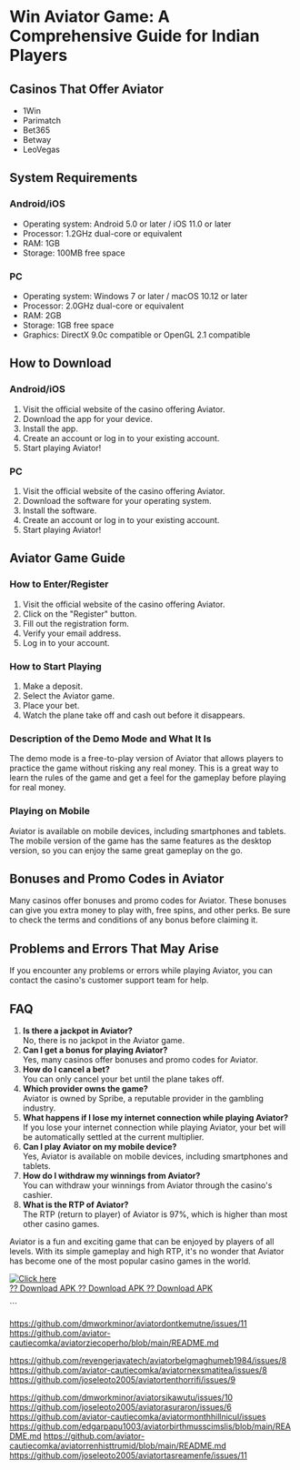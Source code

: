 # Win Aviator Game: A Comprehensive Guide for Indian Players

## Casinos That Offer Aviator

-   1Win
-   Parimatch
-   Bet365
-   Betway
-   LeoVegas

## System Requirements

### Android/iOS

-   Operating system: Android 5.0 or later / iOS 11.0 or later
-   Processor: 1.2GHz dual-core or equivalent
-   RAM: 1GB
-   Storage: 100MB free space

### PC

-   Operating system: Windows 7 or later / macOS 10.12 or later
-   Processor: 2.0GHz dual-core or equivalent
-   RAM: 2GB
-   Storage: 1GB free space
-   Graphics: DirectX 9.0c compatible or OpenGL 2.1 compatible

## How to Download

### Android/iOS

1.  Visit the official website of the casino offering Aviator.
2.  Download the app for your device.
3.  Install the app.
4.  Create an account or log in to your existing account.
5.  Start playing Aviator!

### PC

1.  Visit the official website of the casino offering Aviator.
2.  Download the software for your operating system.
3.  Install the software.
4.  Create an account or log in to your existing account.
5.  Start playing Aviator!

## Aviator Game Guide

### How to Enter/Register

1.  Visit the official website of the casino offering Aviator.
2.  Click on the "Register" button.
3.  Fill out the registration form.
4.  Verify your email address.
5.  Log in to your account.

### How to Start Playing

1.  Make a deposit.
2.  Select the Aviator game.
3.  Place your bet.
4.  Watch the plane take off and cash out before it disappears.

### Description of the Demo Mode and What It Is

The demo mode is a free-to-play version of Aviator that allows players
to practice the game without risking any real money. This is a great way
to learn the rules of the game and get a feel for the gameplay before
playing for real money.

### Playing on Mobile

Aviator is available on mobile devices, including smartphones and
tablets. The mobile version of the game has the same features as the
desktop version, so you can enjoy the same great gameplay on the go.

## Bonuses and Promo Codes in Aviator

Many casinos offer bonuses and promo codes for Aviator. These bonuses
can give you extra money to play with, free spins, and other perks. Be
sure to check the terms and conditions of any bonus before claiming it.

## Problems and Errors That May Arise

If you encounter any problems or errors while playing Aviator, you can
contact the casino\'s customer support team for help.

## FAQ

1.  **Is there a jackpot in Aviator?**\
    No, there is no jackpot in the Aviator game.
2.  **Can I get a bonus for playing Aviator?**\
    Yes, many casinos offer bonuses and promo codes for Aviator.
3.  **How do I cancel a bet?**\
    You can only cancel your bet until the plane takes off.
4.  **Which provider owns the game?**\
    Aviator is owned by Spribe, a reputable provider in the gambling
    industry.
5.  **What happens if I lose my internet connection while playing
    Aviator?**\
    If you lose your internet connection while playing Aviator, your bet
    will be automatically settled at the current multiplier.
6.  **Can I play Aviator on my mobile device?**\
    Yes, Aviator is available on mobile devices, including smartphones
    and tablets.
7.  **How do I withdraw my winnings from Aviator?**\
    You can withdraw your winnings from Aviator through the casino\'s
    cashier.
8.  **What is the RTP of Aviator?**\
    The RTP (return to player) of Aviator is 97%, which is higher than
    most other casino games.

Aviator is a fun and exciting game that can be enjoyed by players of all
levels. With its simple gameplay and high RTP, it\'s no wonder that
Aviator has become one of the most popular casino games in the world.

[![Click
here](https://readscoops.com/wp-content/uploads/2023/03/Readscoop-aviator-1-1.jpg)](https://traff.sbs/deff)\
[?? Download APK ?? Download APK ?? Download
APK](https://traff.sbs/deff)

\`\`\`

https://github.com/dmworkminor/aviatordontkemutne/issues/11
https://github.com/aviator-cautiecomka/aviatorziecoperho/blob/main/README.md


https://github.com/revengerjavatech/aviatorbelgmaghumeb1984/issues/8
https://github.com/aviator-cautiecomka/aviatornexsmatitea/issues/8
https://github.com/joseleoto2005/aviatortenthorrifi/issues/9

https://github.com/dmworkminor/aviatorsikawutu/issues/10
https://github.com/joseleoto2005/aviatorasuraron/issues/6
https://github.com/aviator-cautiecomka/aviatormonthhillnicul/issues
https://github.com/edgarpapu1003/aviatorbirthmusscimslis/blob/main/README.md
https://github.com/aviator-cautiecomka/aviatorrenhisttrumid/blob/main/README.md
https://github.com/joseleoto2005/aviatortasreamenfe/issues/11
